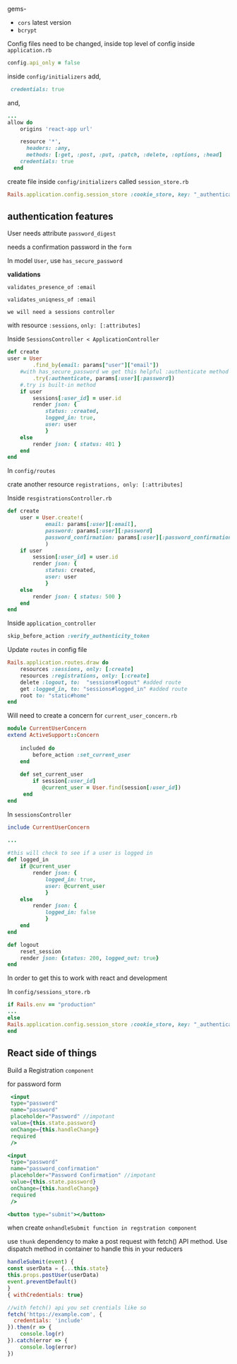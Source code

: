 gems-

-  `cors` latest version
- `bcrypt`



Config files need to be changed, inside top level of config inside `application.rb`

```ruby 
config.api_only = false 
```

inside `config/initializers` add,

```ruby
 credentials: true
```

and,

```ruby
...
allow do
    origins 'react-app url'

    resource '*',
      headers: :any,
      methods: [:get, :post, :put, :patch, :delete, :options, :head]
    credentials: true
  end
```

create file inside `config/initializers` called `session_store.rb`

```ruby
Rails.application.config.session_store :cookie_store, key: "_authentication_app", domain: "host_name"
```

## authentication features

User needs attribute `password_digest`

needs a confirmation password in the `form`

In model `User`, use `has_secure_password`

**validations**

`validates_presence_of :email`

`validates_uniqness_of :email`

`we will need a sessions controller`

with resource `:sessions`, `only: [:attributes]`

Inside `SessionsController < ApplicationController`

```ruby
def create
user = User
    	.find_by(email: params["user"]["email"])
    #with has_secure_password we get this helpful :authenticate method
    	.try(:authenticate, params[:user][:password])
    #.try is built-in method 
    if user
        sessions[:user_id] = user.id
        render json: {
            status: :created,
            logged_in: true,
            user: user
            }
    else
        render json: { status: 401 }
    end
end
```

In `config/routes`

crate another resource `registrations, only: [:attributes]`

Inside `resgistrationsController.rb`

```ruby
def create
	user = User.create!(
			email: params[:user][:email],
			password: params[:user][:password]
			password_confirmation: params[:user][:password_confirmation]
			)
    if user
        session[:user_id] = user.id
        render json: {
            status: created,
            user: user
            }
    else
        render json: { status: 500 }
    end
end
```

Inside `application_controller`

```ruby
skip_before_action :verify_authenticity_token
```

Update `routes` in config file

```ruby
Rails.application.routes.draw do
	resources :sessions, only: [:create]
    resources :registrations, only: [:create]
    delete :logout, to:  "sessions#logout" #added route
    get :logged_in, to: "sessions#logged_in" #added route
    root to: "static#home"
end
```

Will need to create a concern for `current_user_concern.rb`

```ruby 
module CurrentUserConcern
extend ActiveSupport::Concern
    
    included do
        before_action :set_current_user
    end
    
    def set_current_user
        if session[:user_id]
           @current_user = User.find(session[:user_id])
     end
end
```

In `sessionsController`

```ruby
include CurrentUserConcern

...
    
#this will check to see if a user is logged in
def logged_in
    if @current_user
        render json: {
            logged_in: true,
            user: @current_user
            }
    else
        render json: {
            logged_in: false
            }
    end
end

def logout
    reset_session
    render json: {status: 200, logged_out: true}
end
```

In order to get this to work with react and development

In `config/sessions_store.rb`

```ruby
if Rails.env == "production"
...
else
Rails.application.config.session_store :cookie_store, key: "_authentication_app"
end
```

## React side of things

  Build a Registration `component`

for password form

```jsx
 <input
 type="password"
 name="password"
 placeholder="Password" //impotant
 value={this.state.password}
 onChange={this.handleChange}
 required
 />

<input
 type="password"
 name="password_confirmation"
 placeholder="Password Confirmation" //impotant
 value={this.state.password}
 onChange={this.handleChange}
 required
 />

<button type="submit"></button>
```

when create `onhandleSubmit function in regstration component`

use `thunk` dependency to make a post request with fetch() API method. Use dispatch method in container to handle this in your reducers

```js
handleSubmit(event) {
const userData = {...this.state}
this.props.postUser(userData)
event.preventDefault()
}
{ withCredentials: true}

//with fetch() api you set crentials like so 
fetch('https://example.com', {
  credentials: 'include'
}).then(r => {
    console.log(r)
}).catch(error => {
    console.log(error)
})
```

